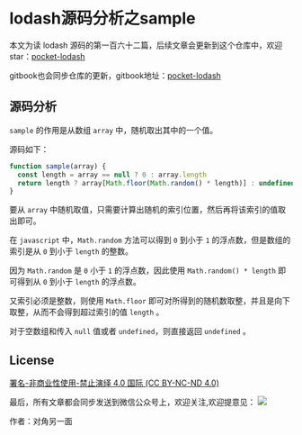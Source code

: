 # lodash源码分析之sample

本文为读 lodash 源码的第一百六十二篇，后续文章会更新到这个仓库中，欢迎 star：[pocket-lodash](https://github.com/yeyuqiudeng/pocket-lodash)

gitbook也会同步仓库的更新，gitbook地址：[pocket-lodash](https://www.gitbook.com/book/yeyuqiudeng/pocket-lodash/details)

## 源码分析

`sample` 的作用是从数组 `array` 中，随机取出其中的一个值。

源码如下：

```javascript
function sample(array) {
  const length = array == null ? 0 : array.length
  return length ? array[Math.floor(Math.random() * length)] : undefined
}
```

要从 `array` 中随机取值，只需要计算出随机的索引位置，然后再将该索引的值取出即可。

在 `javascript` 中，`Math.random` 方法可以得到 `0` 到小于 `1` 的浮点数，但是数组的索引是从 `0` 到小于 `length` 的整数。

因为 `Math.random` 是 `0` 小于 `1` 的浮点数，因此使用 `Math.random() * length` 即可得到从 `0` 到小于 `length` 的浮点数。

又索引必须是整数，则使用 `Math.floor` 即可对所得到的随机数取整，并且是向下取整，从而不会得到超过索引的值 `length` 。

对于空数组和传入 `null` 值或者 `undefined`，则直接返回 `undefined` 。

## License

[署名-非商业性使用-禁止演绎 4.0 国际 (CC BY-NC-ND 4.0)](http://creativecommons.org/licenses/by-nc-nd/4.0/)

最后，所有文章都会同步发送到微信公众号上，欢迎关注,欢迎提意见：  ![](https://raw.githubusercontent.com/yeyuqiudeng/resource/master/images/qrcode_front-end-article.jpg) 

作者：对角另一面 